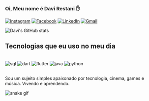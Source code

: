 ### Oi, Meu nome é Davi Restani ✋

[![Instagram](https://img.shields.io/badge/Instagram-E4405F?style=for-the-badge&logo=instagram&logoColor=white)](https://instagram.com/restanidavi)
[![Facebook](	https://img.shields.io/badge/Facebook-1877F2?style=for-the-badge&logo=facebook&logoColor=white)](https://facebook.com/davirestani)
[![LinkedIn](https://img.shields.io/badge/LinkedIn-0077B5?style=for-the-badge&logo=linkedin&logoColor=white)](linkedin.com/in/davi-restani-76194017a)
[![Gmail](https://img.shields.io/badge/Gmail-D14836?style=for-the-badge&logo=gmail&logoColor=white)](davirestanifaria@gmail.com)

![Davi's GitHub stats](https://github-readme-stats.vercel.app/api?username=DaviRestani&show_icons=true&theme=tokyonight)

## Tecnologias que eu uso no meu dia

<div style="display: inline_block"><br/>
  <img align="center" alt="sql" src="https://img.shields.io/badge/MySQL-00000F?style=for-the-badge&logo=mysql&logoColor=white"/>
  <img align="center" alt="dart" src="https://img.shields.io/badge/Dart-0175C2?style=for-the-badge&logo=dart&logoColor=white"/>
  <img align="center" alt="flutter" src="https://img.shields.io/badge/Flutter-02569B?style=for-the-badge&logo=flutter&logoColor=white"/>
  <img align="center" alt="java" src="https://img.shields.io/badge/Java-ED8B00?style=for-the-badge&logo=java&logoColor=white"/>
  <img align="center" alt="python" src="https://img.shields.io/badge/Python-3776AB?style=for-the-badge&logo=python&logoColor=white"/>
 </div><br/>
 
 Sou um sujeito simples apaixonado por tecnologia, cinema, games e música. Vivendo e aprendendo.
 
 
 ![snake gif](https://github.com/DaviRestani/DaviRestani/blob/output/github-contribution-grid-snake.svg)
